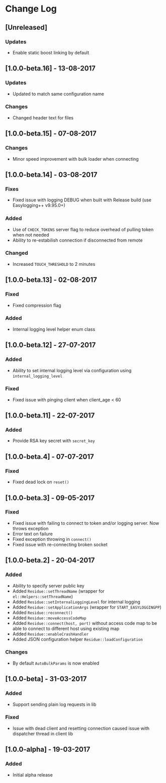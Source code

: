 # Change Log

## [Unreleased]
### Updates
- Enable static boost linking by default

## [1.0.0-beta.16] - 13-08-2017
### Updates
- Updated to match same configuration name

### Changes
- Changed header text for files

## [1.0.0-beta.15] - 07-08-2017
### Changes
- Minor speed improvement with bulk loader when connecting

## [1.0.0-beta.14] - 03-08-2017
### Fixes
- Fixed issue with logging DEBUG when built with Release build (use Easylogging++ v9.95.0+)

### Added
- Use of `CHECK_TOKENS` server flag to reduce overhead of pulling token when not needed
- Ability to re-estabilish connection if disconnected from remote

### Changed
- Increased `TOUCH_THRESHOLD` to 2 minutes

## [1.0.0-beta.13] - 02-08-2017
### Fixed
- Fixed compression flag

### Added
- Internal logging level helper enum class

## [1.0.0-beta.12] - 27-07-2017
### Added
- Ability to set internal logging level via configuration using `internal_logging_level`

### Fixed
- Fixed issue with pinging client when client_age < 60

## [1.0.0-beta.11] - 22-07-2017
### Added
- Provide RSA key secret with `secret_key`

## [1.0.0-beta.4] - 07-07-2017
### Fixed
- Fixed dead lock on `reset()`

## [1.0.0-beta.3] - 09-05-2017
### Fixed
- Fixed issue with failing to connect to token and/or logging server. Now throws exception
- Error text on failure
- Fixed exception throwing in `connect()`
- Fixed issue with re-connecting broken socket

## [1.0.0-beta.2] - 20-04-2017
### Added
- Ability to specify server public key
- Added `Residue::setThreadName` (wrapper for `el::Helpers::setThreadName`)
- Added `Residue::setInternalLoggingLevel` for internal logging
- Added `Residue::setApplicationArgs` (wrapper for `START_EASYLOGGINGPP`)
- Added `Residue::reconnect()`
- Added `Residue::moveAccessCodeMap`
- Added `Residue::connect(host, port)` without access code map to be able to connect to different host using existing map
- Added `Residue::enableCrashHandler`
- Added JSON configuration helper `Residue::loadConfiguration`

### Changes
- By default `AutoBulkParams` is now enabled

## [1.0.0-beta] - 31-03-2017
### Added
- Support sending plain log requests in lib

### Fixed
- Issue with dead client and resetting connection caused issue with dispatcher thread in client lib

## [1.0.0-alpha] - 19-03-2017
### Added
- Initial alpha release
